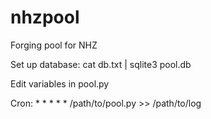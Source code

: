 nhzpool
=======

Forging pool for NHZ

Set up database:
cat db.txt | sqlite3 pool.db

Edit variables in pool.py

Cron:
\* * * * * /path/to/pool.py >> /path/to/log
